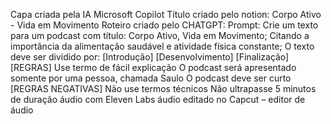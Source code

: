Capa criada pela IA Microsoft Copilot 
Título criado pelo notion:
Corpo Ativo - Vida em Movimento
Roteiro criado pelo CHATGPT:
Prompt:
Crie um texto para um podcast com título: Corpo Ativo, Vida em Movimento;
Citando a importância da alimentação saudável e atividade física constante;
O texto deve ser dividido por:
[Introdução]
[Desenvolvimento]
[Finalização]
[REGRAS]
Use termo de fácil explicação
O podcast será apresentado somente por uma pessoa, chamada Saulo
O podcast deve ser curto
[REGRAS NEGATIVAS]
Não use termos técnicos
Não ultrapasse 5 minutos de duração
áudio com Eleven Labs
áudio editado no Capcut – editor de áudio
